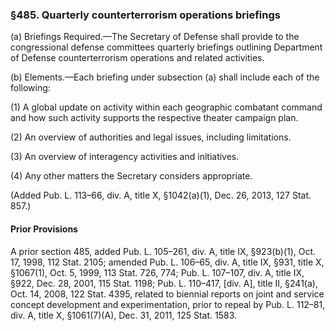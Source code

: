 ### §485. Quarterly counterterrorism operations briefings ###

(a) Briefings Required.—The Secretary of Defense shall provide to the congressional defense committees quarterly briefings outlining Department of Defense counterterrorism operations and related activities.

(b) Elements.—Each briefing under subsection (a) shall include each of the following:

(1) A global update on activity within each geographic combatant command and how such activity supports the respective theater campaign plan.

(2) An overview of authorities and legal issues, including limitations.

(3) An overview of interagency activities and initiatives.

(4) Any other matters the Secretary considers appropriate.

(Added Pub. L. 113–66, div. A, title X, §1042(a)(1), Dec. 26, 2013, 127 Stat. 857.)

#### Prior Provisions ####

A prior section 485, added Pub. L. 105–261, div. A, title IX, §923(b)(1), Oct. 17, 1998, 112 Stat. 2105; amended Pub. L. 106–65, div. A, title IX, §931, title X, §1067(1), Oct. 5, 1999, 113 Stat. 726, 774; Pub. L. 107–107, div. A, title IX, §922, Dec. 28, 2001, 115 Stat. 1198; Pub. L. 110–417, [div. A], title II, §241(a), Oct. 14, 2008, 122 Stat. 4395, related to biennial reports on joint and service concept development and experimentation, prior to repeal by Pub. L. 112–81, div. A, title X, §1061(7)(A), Dec. 31, 2011, 125 Stat. 1583.